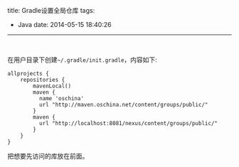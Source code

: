 title: Gradle设置全局仓库
tags:
  - Java
date: 2014-05-15 18:40:26
---

&nbsp;

<span style="font-size: 14px; line-height: 1.5em;">在用户目录下创建</span>`~/.gradle/init.gradle`<span style="font-size: 14px; line-height: 1.5em;">，内容如下:</span>

    allprojects {
        repositories {
            mavenLocal()
            maven {
              name 'oschina'
              url "http://maven.oschina.net/content/groups/public/"
            }
            maven {
              url "http://localhost:8081/nexus/content/groups/public/"
            }
        }
    }

把想要先访问的库放在前面。

&nbsp;

&nbsp;